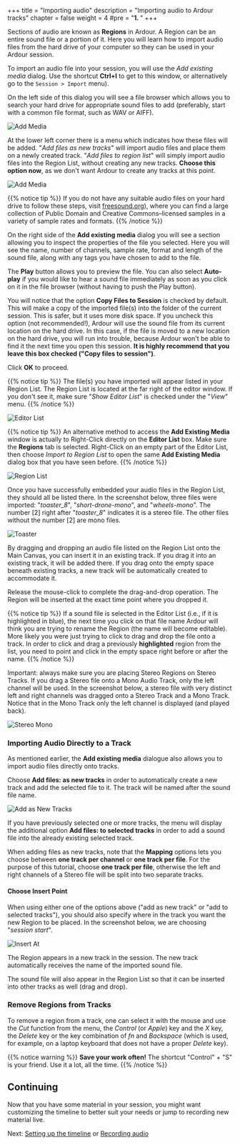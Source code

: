 +++
title = "Importing audio"
description = "Importing audio to Ardour tracks"
chapter = false
weight = 4
#pre = "<b>1. </b>"
+++

Sections of audio are known as **Regions** in Ardour. A Region can be an entire
sound file or a portion of it. Here you will learn how to import audio files
from the hard drive of your computer so they can be used in your Ardour session.

To import an audio file into your session, you will use the *Add existing media*
 dialog. Use the shortcut **Ctrl+I** to get to this window, or alternatively go
to the `Session > Import` menu).

On the left side of this dialog you will see a file browser which allows you to
search your hard drive for appropriate sound files to add (preferably, start
with a common file format, such as WAV or AIFF).

![Add Media](en/Ardour5_Add_Existing_Media.png) 

At the lower left corner there is a menu which indicates how these files will be
added. "*Add files as new tracks*" will import audio files and place them on a
newly created track. "*Add files to region list*" will simply import audio files
into the Region List, without creating any new tracks. **Choose this option
now**, as we don't want Ardour to create any tracks at this point.

![Add Media](en/Ardour5_Add_Files_To_Region_List.png) 

{{% notice tip %}}
If you do not have any suitable audio files on your hard drive to follow these
steps, visit [freesound.org](http://www.freesound.org/)), where you can find a
large collection of Public Domain and Creative Commons–licensed samples in a
variety of sample rates and formats.
{{% /notice %}}

On the right side of the **Add existing media** dialog you will see a section
allowing you to inspect the properties of the file you selected. Here you will
see the name, number of channels, sample rate, format and length of the sound
file, along with any tags you have chosen to add to the file.

The **Play** button allows you to preview the file. You can also select
**Auto-play** if you would like to hear a sound file immediately as soon as you
click on it in the file browser (without having to push the Play button).

You will notice that the option **Copy Files to Session** is checked by default.
This will make a copy of the imported file(s) into the folder of the current
session. This is safer, but it uses more disk space. If you uncheck this option
(not recommended!), Ardour will use the sound file from its current location on
the hard drive. In this case, if the file is moved to a new location on the hard
drive, you will run into trouble, because Ardour won't be able to find it the
next time you open this session. **It is highly recommend that you leave this
box checked ("Copy files to session")**. 

Click **OK** to proceed.

{{% notice tip %}}
The file(s) you have imported will appear listed in your Region List. The Region List is located at the far right of the editor window. If you don't see it, make sure "*Show Editor List*" is checked under the "*View*" menu.
{{% /notice %}}

![Editor List](en/Ardour4_RegionList_EditorList.png) 

{{% notice tip %}}
An alternative method to access the **Add Existing Media** window is actually to
Right-Click directly on the **Editor List** box. Make sure the **Regions** tab
is selected. Right-Click on an empty part of the Editor List, then choose
*Import to Region List* to open the same **Add Existing Media** dialog box that
you have seen before.
{{% /notice %}}

![Region List](en/Ardour4_Import_To_Region_List.png) 

Once you have successfully embedded your audio files in the Region List, they
should all be listed there. In the screenshot below, three files were imported:
"*toaster\_8*", "*short-drone-mono*", and "*wheels-mono*". The number \[2\]
right after "*toaster\_8*" indicates it is a stereo file. The other files
without the number \[2\] are mono files.

![Toaster](en/Ardour4_Region_List_Stereo_File.png) 

By dragging and dropping an audio file listed on the Region List onto the Main
Canvas, you can insert it in an existing track. If you drag it into an existing
track, it will be added there. If you drag onto the empty space beneath existing
tracks, a new track will be automatically created to accommodate it.

Release the mouse-click to complete the drag-and-drop operation. The Region will
be inserted at the exact time point where you dropped it.

{{% notice tip %}}
If a sound file is selected in the Editor List (i.e., if it is highlighted in
blue), the next time you click on that file name Ardour will think you are
trying to rename the Region (the name will become editable). More likely you
were just trying to click to drag and drop the file onto a track. In order to
click and drag a previously **highlighted** region from the list, you need to
point and click in the empty space right before or after the name.
{{% /notice %}}

Important: always make sure you are placing Stereo Regions on Stereo
Tracks. If you drag a Stereo file onto a Mono Audio Track, only the left
channel will be used. In the screenshot below, a stereo file with very
distinct left and right channels was dragged onto a Stereo Track and a
Mono Track. Notice that in the Mono Track only the left channel is
displayed (and played back).  

![Stereo Mono](en/Ardour4_Stereo_Mono_Comparison.png) 

### Importing Audio Directly to a Track

As mentioned earlier, the **Add existing media** dialogue also allows you
to import audio files directly onto tracks.

Choose **Add files: as new tracks** in order to automatically create
a new track and add the selected file to it. The track will be named
after the sound file name.

![Add as New Tracks](en/Ardour4_Add_As_New_Track.png) 

If you have previously selected one or more tracks, the menu will display the
additional option **Add files: to selected tracks** in order to add a sound
file into the already existing selected track.

When adding files as new tracks, note that the **Mapping** options lets you choose between **one track per channel** or **one track per file**. For the purpose of this tutorial, choose **one track per file**, otherwise the left and right channels of a Stereo file will be split into two separate tracks.

#### Choose Insert Point

When using either one of the options above ("add as new track" or "add to selected tracks"),
you should also specify where in the track you want the
new Region to be placed. In the screenshot below, we are choosing
"*session start*".

![Insert At](en/Ardour4_Insert_At.png) 

The Region appears in a new track in the session. The new track
automatically receives the name of the imported sound file.

The sound file will also appear in the Region List so that it can be
inserted into other tracks as well (drag and drop).

### Remove Regions from Tracks

To remove a region from a track, one can select it with the mouse and
use the *Cut* function from the menu, the *Control* (or *Apple*) key and
the *X* key, the *Delete* key or the key combination of *fn* and
*Backspace* (which is used, for example, on a laptop keyboard that does
not have a proper *Delete* key).

{{% notice warning %}}
**Save your work often!** The shortcut "Control" + "S" is your friend. Use it a lot, all the time.
{{% /notice %}}

## Continuing

Now that you have some material in your session, you might want customizing the timeline to better suit your needs or jump to recording new material live.

Next: [Setting up the timeline](../setting-up-the-timeline) or [Recording audio](../../recording-audio)
